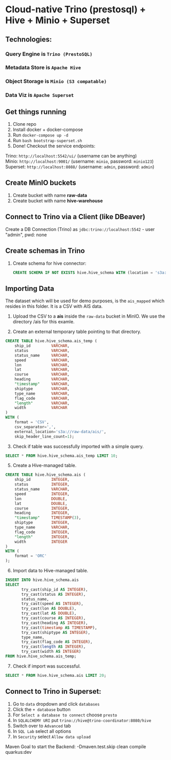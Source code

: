 # Cloud-native Trino (prestosql) + Hive + Minio + Superset
## Technologies:
### Query Engine is `Trino (PrestoSQL)`
### Metadata Store is `Apache Hive`
### Object Storage is `Minio (S3 compatable)`
### Data Viz is `Apache Superset`

## Get things running
1. Clone repo
2. Install docker + docker-compose
3. Run `docker-compose up -d`
4. Run `bash bootstrap-superset.sh`
5. Done! Checkout the service endpoints:


Trino: `http://localhost:5542/ui/` (username can be anything) <br>
Minio: `http://localhost:9001/` (username: `minio`, password: `minio123`)<br>
Superset: `http://localhost:8088/` (username: `admin`, password: `admin`)<br>


 
 ## Create MinIO buckets
1. Create bucket with name **raw-data**
2. Create bucket with name **hive-warehouse**

## Connect to Trino via a Client (like DBeaver)
Create a DB Connection (Trino) as `jdbc:trino://localhost:5542` - user "admin", pwd: none

## Create schemas in Trino
1. Create schema for hive connector: 
	```sql
	CREATE SCHEMA IF NOT EXISTS hive.hive_schema WITH (location = 's3a://hive-warehouse/');
	```
## Importing Data

The dataset which will be used for demo purposes, is the `ais_mapped` which resides in this folder. It is a CSV with AIS data.

1. Upload the CSV to a **ais** inside the `raw-data` bucket in MinIO. We use the directory /ais for this examle.

2. Create an external temporary table pointing to that directory.
```sql
CREATE TABLE hive.hive_schema.ais_temp (
    ship_id         VARCHAR,
    status          VARCHAR,
    status_name     VARCHAR,
    speed           VARCHAR,
    lon             VARCHAR,
    lat             VARCHAR,
    course          VARCHAR,
    heading         VARCHAR,
    "timestamp"     VARCHAR,
    shiptype        VARCHAR,
    type_name       VARCHAR,
    flag_code       VARCHAR,
    "length"        VARCHAR,
    width           VARCHAR
) 
WITH (
    format = 'CSV', 
    csv_separator=',', 
    external_location='s3a://raw-data/ais/', 
    skip_header_line_count=1);
```

3. Check if table was successfully imported with a simple query.
```sql
SELECT * FROM hive.hive_schema.ais_temp LIMIT 10;
```

5. Create a Hive-managed table.
```sql
CREATE TABLE hive.hive_schema.ais (
    ship_id         INTEGER,
    status          INTEGER,
    status_name     VARCHAR,
    speed           INTEGER,
    lon             DOUBLE,
    lat             DOUBLE,
    course          INTEGER,
    heading         INTEGER,
    "timestamp"     TIMESTAMP(3),
    shiptype        INTEGER,
    type_name       VARCHAR,
    flag_code       INTEGER,
    "length"        INTEGER,
    width           INTEGER
) 
WITH (
    format = 'ORC'
);
```

6. Import data to Hive-managed table.
```sql
INSERT INTO hive.hive_schema.ais 
SELECT 
       try_cast(ship_id AS INTEGER),
       try_cast(status AS INTEGER),
       status_name,
       try_cast(speed AS INTEGER),
       try_cast(lon AS DOUBLE),
       try_cast(lat AS DOUBLE),
       try_cast(course AS INTEGER),
       try_cast(heading AS INTEGER),
       try_cast(timestamp AS TIMESTAMP),
       try_cast(shiptype AS INTEGER),
       type_name,
       try_cast(flag_code AS INTEGER),
       try_cast(length AS INTEGER),
       try_cast(width AS INTEGER)
FROM hive.hive_schema.ais_temp;
```

7. Check if import was successful.
```sql
SELECT * FROM hive.hive_schema.ais LIMIT 20;
```


## Connect to Trino in Superset:
1. Go to `data` dropdown and click `databases`
2. Click the `+ database` button
3. For `Select a database to connect` choose `presto`
4. In `SQLALCHEMY URI` put `trino://hive@trino-coordinator:8080/hive`
5. Switch over to `Advanced` tab
5. In `SQL Lab` select all options
5. In `Security` select `Allow data upload`

Maven Goal to start the Backend:
-Dmaven.test.skip clean compile quarkus:dev
